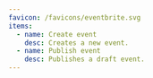 ```yaml
---
favicon: /favicons/eventbrite.svg
items:
  - name: Create event
    desc: Creates a new event.
  - name: Publish event
    desc: Publishes a draft event.
---
```


<script setup>
  import CustomListing from '../../components/CustomListing.vue'
</script>

<CustomListing />
